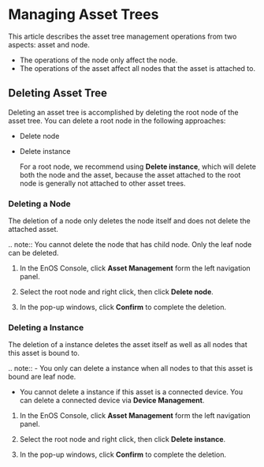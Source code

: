 # Managing Asset Trees

This article describes the asset tree management operations from two aspects: asset and node.

- The operations of the node only affect the node.
- The operations of the asset affect all nodes that the asset is attached to.

## Deleting Asset Tree

Deleting an asset tree is accomplished by deleting the root node of the asset tree. You can delete a root node in the following approaches:

- Delete node
- Delete instance

  For a root node, we recommend using **Delete instance**, which will delete both the node and the asset, because the asset attached to the root node is generally not attached to other asset trees.

### Deleting a Node

The deletion of a node only deletes the node itself and does not delete the attached asset.

.. note:: You cannot delete the node that has child node. Only the leaf node can be deleted.

1. In the EnOS Console, click **Asset Management** form the left navigation panel.

2. Select the root node and right click, then click **Delete node**.

3. In the pop-up windows, click **Confirm** to complete the deletion.

### Deleting a Instance

The deletion of a instance deletes the asset itself as well as all nodes that this asset is bound to.

.. note:: - You only can delete a instance when all nodes to that this asset is bound are leaf node.  
   - You cannot delete a instance if this asset is a connected device. You can delete a connected device via **Device Management**.

1. In the EnOS Console, click **Asset Management** form the left navigation panel.

2. Select the root node and right click, then click **Delete instance**.

3. In the pop-up windows, click **Confirm** to complete the deletion.

